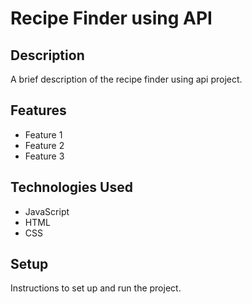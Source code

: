 # Recipe Finder using API

## Description

A brief description of the recipe finder using api project.

## Features

- Feature 1
- Feature 2
- Feature 3

## Technologies Used

- JavaScript
- HTML
- CSS

## Setup

Instructions to set up and run the project.
